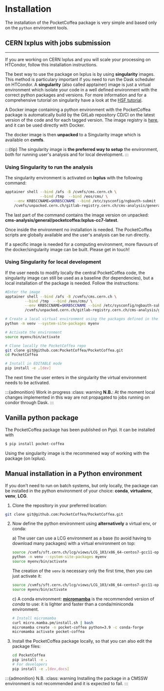 # Installation

The installation of the PocketCoffea package is very simple and based only on the `python` enviroment tools.

## CERN lxplus with jobs submission
----------------------------
If you are working on CERN lxplus and you will scale your processing on HTCondor, follow this installation
instructions.

The best way to use the package on lxplus is by using **singularity** images. This method is particulary important if you need to run the Dask scheduler on HTCondor.
A **singularity** (also called apptainer) image is just a virtual environment which isolate your code in a well defined environment with the correct python packages and versions.
For more information and for a comprehensive tutorial on singularity have a look at the [HSF
tutorial](https://hsf-training.github.io/hsf-training-docker/10-singularity/index.html).

A Docker image containing a python environment with the PocketCoffea package is automatically build by the GitLab repository CD/CI on the latest version of the
code and for each tagged version. The image registry is
[here](https://gitlab.cern.ch/cms-analysis/general/PocketCoffea/container_registry/16693), and it can be used directly
with Docker. 

The docker image is then **unpacked** to a Singularity image which is available on **cvmfs**. 

:::{tip}
The singularity image is **the preferred way to setup** the environment, both for running user's analysis and for local development. 
:::

### Using Singularity to run the analysis

The singularity environment is activated on **lxplus** with the following command:

```bash
apptainer shell --bind /afs -B /cvmfs/cms.cern.ch \
                --bind /tmp  --bind /eos/cms/ \
    --env KRB5CCNAME=$KRB5CCNAME --bind /etc/sysconfig/ngbauth-submit  \
    /cvmfs/unpacked.cern.ch/gitlab-registry.cern.ch/cms-analysis/general/pocketcoffea:lxplus-cc7-latest 
```

The last part of the command contains the image version on unpacked:
**cms-analysis/general/pocketcoffea:lxplus-cc7-latest**. 

Once inside the environment no installation is needed. The PocketCoffea scripts are globally available and the user's
analysis can be run directly. 

If a specific image is needed for a computing environment, more flavours of the docker/singularity image can be
built. Please get in touch!

### Using Singularity for local development

If the user needs to modify locally the central PocketCoffea code, the singularity image can still be used as a baseline
(for dependencies), but a local
installation of the package is needed. Follow the instructions: 


```bash
#Enter the image
apptainer shell --bind /afs -B /cvmfs/cms.cern.ch \
         --bind /tmp  --bind /eos/cms/ \
         --env KRB5CCNAME=$KRB5CCNAME --bind /etc/sysconfig/ngbauth-submit  \
         /cvmfs/unpacked.cern.ch/gitlab-registry.cern.ch/cms-analysis/general/pocketcoffea:lxplus-cc7-latest 

# Create a local virtual environment using the packages defined in the singularity image
python -m venv --system-site-packages myenv

# Activate the environment
source myenv/bin/activate

# Clone locally the PocketCoffea repo
git clone git@github.com:PocketCoffea/PocketCoffea.git
cd PocketCoffea

# Install in EDITABLE mode
pip install -e .[dev]
```

The next time the user enters in the singularity the virtual environment needs to be activated. 

:::{admonition} Work in progress
:class: warning
**N.B.**: At the moment local changes implemented in this way are not propagated to jobs running on condor through Dask. 
:::

## Vanilla python package
The PocketCoffea package has been published on Pypi. It can be installed with

```bash
$ pip install pocket-coffea
```

Using the singularity image is the recommened way of working with the package (on lxplus). 

## Manual installation in a Python environment

If you don't need to run on batch systems, but only locally, the package can be installed in the python environment of
your choice: **conda**, **virtualenv**, **venv**, **LCG**.

1) Clone the repository in your preferred location:

```bash                   
git clone git@github.com:PocketCoffea/PocketCoffea.git
```

2) Now define the python environment using **alternatively**  a virtual env, or conda:

   a) The user can use a LCG environment as a base (to avoid having to download many packages)  with a virtual environment on top:

      ```bash
      source /cvmfs/sft.cern.ch/lcg/views/LCG_103/x86_64-centos7-gcc11-opt/setup.sh
      python -m venv --system-site-packages myenv
      source myenv/bin/activate
      ```

      The creation of the `venv` is necessary only the first time, then you can just activate it:
      
      ```bash
      source /cvmfs/sft.cern.ch/lcg/views/LCG_103/x86_64-centos7-gcc11-opt/setup.sh
      source myenv/bin/activate
      ```

   c) A conda environment:
   [**micromamba**](https://mamba.readthedocs.io/en/latest/user_guide/micromamba.html) is the recommended version of *conda* to use: it is lighter and faster than a conda/miniconda environment.

      ```bash
      # Install micromamba
      curl micro.mamba.pm/install.sh | bash
      micromamba create -n pocket-coffea python=3.9 -c conda-forge
      micromamba activate pocket-coffea
      ```

3) Install the PocketCoffea package locally, so that you can also edit the package files:

    ```bash
    cd PocketCoffea
    pip install -e .
    # For developers
    pip install -e .[dev,docs]
    ```


:::{admonition} N.B.
:class: warning
Installing the package in a CMSSW environment is not recommended and it is expected to fail.
:::
